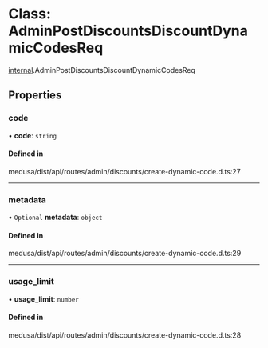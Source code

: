 # Class: AdminPostDiscountsDiscountDynamicCodesReq

[internal](../modules/internal-6.md).AdminPostDiscountsDiscountDynamicCodesReq

## Properties

### code

• **code**: `string`

#### Defined in

medusa/dist/api/routes/admin/discounts/create-dynamic-code.d.ts:27

___

### metadata

• `Optional` **metadata**: `object`

#### Defined in

medusa/dist/api/routes/admin/discounts/create-dynamic-code.d.ts:29

___

### usage\_limit

• **usage\_limit**: `number`

#### Defined in

medusa/dist/api/routes/admin/discounts/create-dynamic-code.d.ts:28
